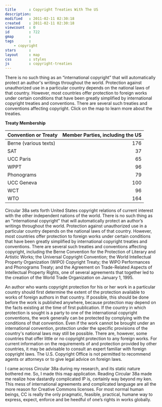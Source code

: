 ```yaml
---
title      : Copyright Treaties With The US
description: 
modified   : 2011-02-11 02:30:18
created    : 2011-02-11 02:30:18
viewcount  : 0
id         : 722
gmap       : 
tags       :
    - copyright
stars      : 
layout     : map
css        : styles
js         : copyright-treaties
---
```


There is no such thing as an “international copyright” that will automatically protect an author's writings throughout the world. Protection against unauthorized use in a particular country depends on the national laws of that country. However, most countries offer protection to foreign works under certain conditions that have been greatly simplified by international copyright treaties and conventions. There are several such treaties and conventions affecting copyright. Click on the map to learn more about the treaties.

<div id="map" style="margin-bottom: 1em;"></div>

**Treaty Membership**

| Convention or Treaty  | Member Parties, including the US |
| --------------------- | -------------------------------: |
| Berne (various texts) |                              176 |
| SAT                   |                               37 |
| UCC Paris             |                               65 |
| WPPT                  |                               96 |
| Phonograms            |                               79 |
| UCC Geneva            |                              100 |
| WCT                   |                               96 |
| WTO                   |                              164 |

Circular 38a sets forth United States copyright relations of current interest with the other independent nations of the world. There is no such thing as an "international copyright" that will automatically protect an author’s writings throughout the world. Protection against unauthorized use in a particular country depends on the national laws of that country. However, most countries offer protection to foreign works under certain conditions that have been greatly simplified by international copyright treaties and conventions. There are several such treaties and conventions affecting copyright, including the Berne Convention for the Protection of Literary and Artistic Works; the Universal Copyright Convention; the World Intellectual Property Organization (WIPO) Copyright Treaty; the WIPO Performances and Phonograms Treaty; and the Agreement on Trade-Related Aspects of Intellectual Property Rights, one of several agreements that together led to the creation of the World Trade Organization on January 1, 1995.
        
An author who wants copyright protection for his or her work in a particular country should first determine the extent of the protection available to works of foreign authors in that country. If possible, this should be done before the work is published anywhere, because protection may depend on the facts existing at the time of first publication. If the country in which protection is sought is a party to one of the international copyright conventions, the work generally can be protected by complying with the conditions of that convention. Even if the work cannot be brought under an international convention, protection under the specific provisions of the country's national laws may still be possible. There are, however, some countries that offer little or no copyright protection to any foreign works. For current information on the requirements of and protection provided by other countries, it may be advisable to consult an expert familiar with foreign copyright laws. The U.S. Copyright Office is not permitted to recommend agents or attorneys or to give legal advice on foreign laws.

I came across Circular 38a during my research, and its static nature bothered me. So, I made this map application. Reading Circular 38a made me realize how dastardly complicated IP is, certainly way beyond my ken. This mess of international agreements and complicated language are all the more reason for Creative Commons licenses. For most normal human beings, CC is really the only pragmatic, feasible, practical, humane way to express, expect, enforce and be heedful of one’s rights in works globally.